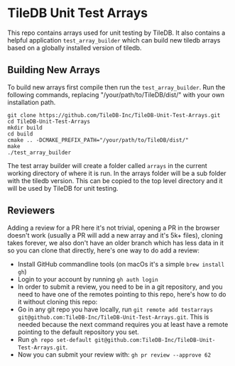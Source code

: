 # TileDB Unit Test Arrays

This repo contains arrays used for unit testing by TileDB. It also contains a helpful application `test_array_builder`
which can build new tiledb arrays based on a globally installed version of tiledb.

## Building New Arrays

To build new arrays first compile then run the `test_array_builder`. Run
the following commands, replacing "/your/path/to/TileDB/dist/" with your own
installation path.

```
git clone https://github.com/TileDB-Inc/TileDB-Unit-Test-Arrays.git
cd TileDB-Unit-Test-Arrays
mkdir build
cd build
cmake .. -DCMAKE_PREFIX_PATH="/your/path/to/TileDB/dist/"
make
./test_array_builder
```

The test array builder will create a folder called `arrays` in the current working directory of where it is run.
In the arrays folder will be a sub folder with the tiledb version. This can be copied to the top level directory
and it will be used by TileDB for unit testing.

## Reviewers
Adding a review for a PR here it's not trivial, opening a PR in the browser doesn't work (usually a PR will add a new array and it's 5k+ files),
cloning takes forever, we also don't have an older branch which has less data in it so you can clone that directly, here's one way to do add a review:
- Install GitHub commandline tools (on macOs it's a simple `brew install gh`)
- Login to your account by running `gh auth login`
- In order to submit a review, you need to be in a git repository, and you need to have one of the remotes pointing to this repo, here's how to do it without cloning this repo:
- Go in any git repo you have locally, run `git remote add testarrays git@github.com:TileDB-Inc/TileDB-Unit-Test-Arrays.git`. This is needed because the next command requires you at least have a remote pointing to the default repository you set.
- Run `gh repo set-default git@github.com:TileDB-Inc/TileDB-Unit-Test-Arrays.git`.
- Now you can submit your review with: `gh pr review --approve 62`

